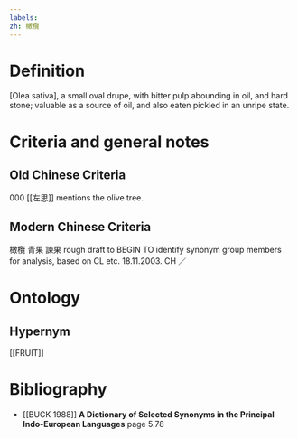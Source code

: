 ```yaml
---
labels: 
zh: 橄欖
---
```


# Definition
[Olea sativa], a small oval drupe, with bitter pulp abounding in oil, and hard stone; valuable as a source of oil, and also eaten pickled in an unripe state.
# Criteria and general notes
## Old Chinese Criteria
000 [[左思]] mentions the olive tree.
## Modern Chinese Criteria
橄欖
青果
諫果
rough draft to BEGIN TO identify synonym group members for analysis, based on CL etc. 18.11.2003. CH ／
# Ontology

## Hypernym
[[FRUIT]]
# Bibliography
- [[BUCK 1988]]
**A Dictionary of Selected Synonyms in the Principal Indo-European Languages** page 5.78
